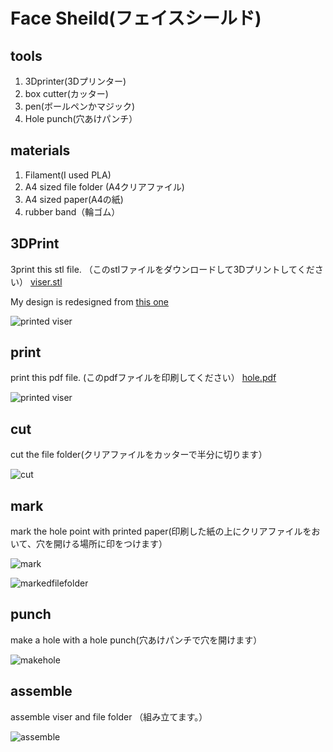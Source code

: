# Face Sheild(フェイスシールド)

## tools
1. 3Dprinter(3Dプリンター)
2. box cutter(カッター)
3. pen(ボールペンかマジック)
4. Hole punch(穴あけパンチ）

## materials
1. Filament(I used PLA)
2. A4 sized file folder (A4クリアファイル)
3. A4 sized paper(A4の紙)
4. rubber band（輪ゴム）

## 3DPrint
3print this stl file. （このstlファイルをダウンロードして3Dプリントしてください）
[viser.stl](https://doyodoyo.github.io/facesheild/data/viser.stl)

My design is redesigned from [this one](https://3dverkstan.se/protective-visor/?fbclid=IwAR2dOBuCgvJRfSbnNw2sQVR5AIrAJxr7Wq1vRLRMIpmgEuC3X23oNTrRbhc)

![printed viser](https://doyodoyo.github.io/facesheild/images/1.jpeg)

## print
print this pdf file. (このpdfファイルを印刷してください）
[hole.pdf](https://doyodoyo.github.io/facesheild/data/hole.pdf)


![printed viser](https://doyodoyo.github.io/facesheild/images/2.jpeg)

## cut
cut the file folder(クリアファイルをカッターで半分に切ります）

![cut](https://doyodoyo.github.io/facesheild/images/3.jpeg)

## mark
mark the hole point with printed paper(印刷した紙の上にクリアファイルをおいて、穴を開ける場所に印をつけます）

![mark](https://doyodoyo.github.io/facesheild/images/4.jpeg)


![markedfilefolder](https://doyodoyo.github.io/facesheild/images/5.jpeg)

## punch
make a hole with a hole punch(穴あけパンチで穴を開けます）

![makehole](https://doyodoyo.github.io/facesheild/images/6.jpeg)

## assemble
assemble viser and file folder （組み立てます。）

![assemble](https://doyodoyo.github.io/facesheild/images/7.jpeg)
